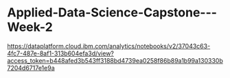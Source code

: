 # Applied-Data-Science-Capstone---Week-2
https://dataplatform.cloud.ibm.com/analytics/notebooks/v2/37043c63-4fc7-487e-8af1-313b604efa3d/view?access_token=b448afed3b543ff3188bd4739ea0258f86b89a1b99a130330b7204d6717e1e9a
